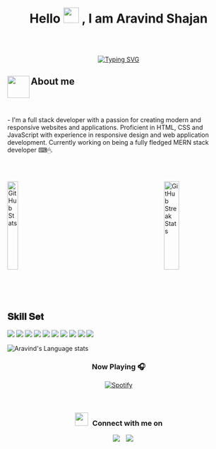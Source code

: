 
<h1 align="center"> Hello <img src="https://media.giphy.com/media/hvRJCLFzcasrR4ia7z/giphy.gif" width="35"> , I am Aravind Shajan </h1>
<br><br>
<!-- Typerwriter Effect  -->
<p align="center">
  <a href="https://git.io/typing-svg"><img src="https://readme-typing-svg.herokuapp.com?font=Press+Start+2P&pause=1000&width=435&lines=MERN+stack+developer;Tech+enthusiast" alt="Typing SVG" /></a>
</p>

<div>
	<div>
		<!-- Hooded coder GIF -->
		<img align="left" src = "https://user-images.githubusercontent.com/63050133/156777293-72a6e681-2582-4a9d-ad92-09d1181d47c7.gif" width = 50px height=50px>
		<h2 align="left"  font-weight="bold">About me</h2>
		<br><br>
		<p>- I'm a full stack developer with a passion for creating modern and responsive websites and applications. Proficient in HTML, CSS and JavaScript with experience in responsive design and web application development. Currently working on being a fully fledged MERN stack developer  ⌨🖱.
<br></p>
	</div>
	
</div>
  
<br><br>

<!-- Github Information containers -->
<div style="display: flex; justify-content: space-between;">
	<a href="https://github.com/aravindshajan6">
		<img width="48%" height="200" src="https://github-readme-stats.vercel.app/api?username=aravindshajan6&theme=radical&title_color=ff3068" alt="GitHub Stats">
	</a>
  	<a href="https://github.com/aravindshajan6">
		<img width="48%" height="200" src="http://github-readme-streak-stats.herokuapp.com/?user=aravindshajan6&theme=radical&date_format=M%20j%5B%2C%20Y%5D&ring=ff3068&fire=ff3068&sideNums=ff3068" alt="GitHub Streak Stats">
	</a>
</div>


<div>
	<br>
	<p align="left">  
		
 <br><br>

 <h2 font-weight="bold">𝐒𝐤𝐢𝐥𝐥 𝐒𝐞𝐭</h2>
<!-- Skill set ICONS-->
 <img  src="https://readme-components.vercel.app/api?component=logo&fill=black&logo=react&animation=spin&svgfill=15d8fe">  
  <img  src="https://readme-components.vercel.app/api?component=logo&fill=black&logo=node.js&svgfill=659b60">
  <img  src="https://readme-components.vercel.app/api?component=logo&fill=black&logo=javascript&svgfill=f6df1c">

  <img  src="https://readme-components.vercel.app/api?component=logo&fill=black&logo=express.js&svgfill=2d79c7">
  <img  src="https://readme-components.vercel.app/api?component=logo&fill=black&logo=mongodb&svgfill=8ed5fa">

<img  src="https://readme-components.vercel.app/api?component=logo&fill=black&logo=typescript&svgfill=2d79c7">

<img  src="https://readme-components.vercel.app/api?component=logo&fill=black&logo=git&svgfill=df5c43">  

<img  src="https://readme-components.vercel.app/api?component=logo&fill=black&logo=sass&svgfill=cd6799">

<img  src="https://readme-components.vercel.app/api?component=logo&fill=black&logo=CSS3&svgfill=028dd1">

<img  src="https://readme-components.vercel.app/api?component=logo&fill=black&logo=github">


</p>

		
<!-- Languages used-->

![Aravind's Language stats](https://github-readme-stats-eight-theta.vercel.app/api/top-langs/?username=aravindshajan6&layout=compact&langs_count=8&hide_border=true)
<br />	
	
<!-- Spotify Now playing-->
<h3 align="center">Now Playing 🎧</h3>
<div align="center">
	
[![Spotify](https://github-readme-remake.vercel.app/api/spotify)](https://open.spotify.com/user/1r6gjgp7dau4g49i5kdfmyme3)
</div>	
<br />

</table>
<h3 align="center" > <img src="https://media.giphy.com/media/iY8CRBdQXODJSCERIr/giphy.gif" width="30" height="30" style="margin-right: 10px;">Connect with me on </h3>

<p align="center">

 <div align="center"  class="icons-social" style="margin-left: 10px;">
        <a style="margin-left: 10px;"  target="_blank" href="https://www.linkedin.com/in/aravindshajan/">
			<img src="https://img.icons8.com/doodle/40/000000/linkedin--v2.png" ></a>
        <a style="margin-left: 10px;" target="_blank" href="https://twitter.com/Aravindshajan">
			<img src="https://img.icons8.com/doodle/1x/twitter-squared--v2.png" ></a>
		
</div>

</p> 





